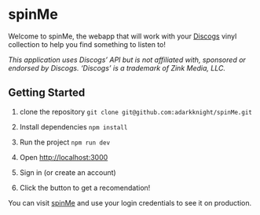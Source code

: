 
# spinMe
Welcome to spinMe, the webapp that will work with your [Discogs](https://www.discogs.com/) vinyl collection to help you find something to listen to!

_This application uses Discogs’ API but is not affiliated with, sponsored or endorsed by Discogs. ‘Discogs’ is a trademark of Zink Media, LLC._


## Getting Started
1. clone the repository
```git clone git@github.com:adarkknight/spinMe.git```

2. Install dependencies
```npm install```

3. Run the project
```npm run dev```

4. Open [http://localhost:3000](http://localhost:3000)

5. Sign in (or create an account)

6. Click the button to get a recomendation!

 
You can visit [spinMe](https://spinme.onrender.com) and use your login credentials to see it on production.
